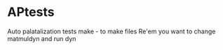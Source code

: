 # APtests
Auto palatalization tests
make - to make files
Re'em you want to change matmuldyn and run dyn
